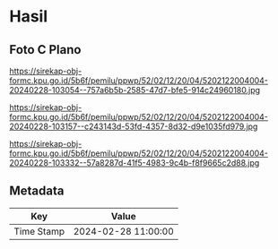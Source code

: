 # Hasil

## Foto C Plano

https://sirekap-obj-formc.kpu.go.id/5b6f/pemilu/ppwp/52/02/12/20/04/5202122004004-20240228-103054--757a6b5b-2585-47d7-bfe5-914c24960180.jpg

https://sirekap-obj-formc.kpu.go.id/5b6f/pemilu/ppwp/52/02/12/20/04/5202122004004-20240228-103157--c243143d-53fd-4357-8d32-d9e1035fd979.jpg

https://sirekap-obj-formc.kpu.go.id/5b6f/pemilu/ppwp/52/02/12/20/04/5202122004004-20240228-103332--57a8287d-41f5-4983-9c4b-f8f9665c2d88.jpg


## Metadata

| Key        | Value               |
| ---------- | ------------------- |
| Time Stamp | 2024-02-28 11:00:00 |



